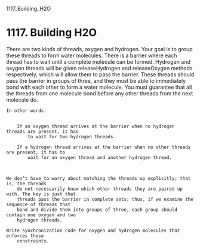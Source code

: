 1117_Building_H2O
# 1117. Building H2O

There are two kinds of threads, oxygen and hydrogen. Your goal is
        to group these threads to form water molecules. There is a barrier where each thread
        has to wait until a complete molecule can be formed. Hydrogen and oxygen threads will
        be given releaseHydrogen and releaseOxygen methods
        respectively, which will allow them to pass the barrier. These threads should pass the
        barrier in groups of three, and they must be able to immediately bond with each other to
        form a water molecule. You must guarantee that all the threads from one molecule bond
        before any other threads from the next molecule do.

    In other words:

    
        If an oxygen thread arrives at the barrier when no hydrogen threads are present, it has
            to wait for two hydrogen threads.
        
        If a hydrogen thread arrives at the barrier when no other threads are present, it has to
            wait for an oxygen thread and another hydrogen thread.
        
    

    We don’t have to worry about matching the threads up explicitly; that is, the threads
        do not necessarily know which other threads they are paired up with. The key is just that
        threads pass the barrier in complete sets; thus, if we examine the sequence of threads that
        bond and divide them into groups of three, each group should contain one oxygen and two
        hydrogen threads.

    Write synchronization code for oxygen and hydrogen molecules that enforces these
        constraints.